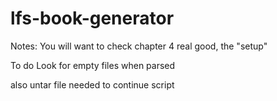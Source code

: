 # lfs-book-generator

Notes:
You will want to check chapter 4 real good, the "setup"

To do
Look for empty files when parsed

also untar file needed to continue script
